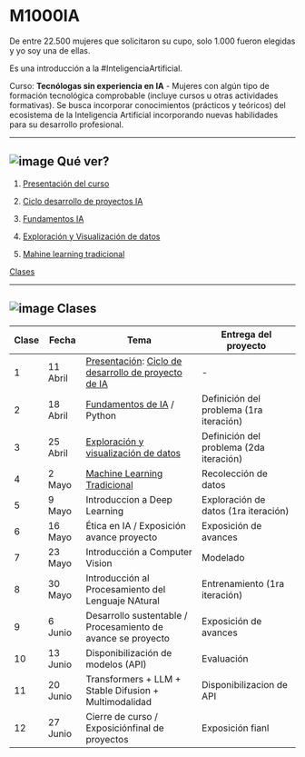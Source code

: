 # M1000IA 


De entre 22.500 mujeres que solicitaron su cupo, solo 1.000 fueron elegidas y yo soy una de ellas.

Es una introducción a la #InteligenciaArtificial.

Curso: **Tecnólogas sin experiencia en IA** - Mujeres con algún tipo de formación tecnológica comprobable (incluye cursos u otras actividades formativas). Se busca incorporar conocimientos (prácticos y teóricos) del ecosistema de la Inteligencia Artificial incorporando nuevas habilidades para su desarrollo profesional.

---

##  ![image](https://github.com/eugenia1984/IA/assets/72580574/6fed6f1e-6076-45a9-9ec2-3f305446d62b) Qué ver?

1. [Presentación del curso](https://github.com/eugenia1984/IA/blob/main/m1000ia/01-presentacion-del-curso.md)

2. [Ciclo desarrollo de proyectos IA](https://github.com/eugenia1984/IA/blob/main/m1000ia/02-ciclo-desarrollo-de-proyectos-IA.md)

3. [Fundamentos IA](https://github.com/eugenia1984/IA/blob/main/m1000ia/03-fundamentos-ia.md)

4. [Exploración y Visualización de datos](https://github.com/eugenia1984/IA/blob/main/m1000ia/04-exploracion-y-visualizacion-datos.md)   

5. [Mahine learning tradicional](https://github.com/eugenia1984/IA/blob/main/m1000ia/05-machine-learning-tradicional.md)
   
[Clases](https://github.com/eugenia1984/IA/blob/main/m1000ia/clases.md)

---

##  ![image](https://github.com/eugenia1984/IA/assets/72580574/6fed6f1e-6076-45a9-9ec2-3f305446d62b) Clases

| Clase | Fecha | Tema | Entrega del proyecto |
| ----- | ----- | ---- | -------------------- |
| 1 | 11 Abril |  [Presentación](https://github.com/eugenia1984/IA/blob/main/m1000ia/01-presentacion-del-curso.md): [Ciclo de desarrollo de proyecto de IA](https://github.com/eugenia1984/IA/blob/main/m1000ia/02-ciclo-desarrollo-de-proyectos-IA.md) | - |
| 2 | 18 Abril | [Fundamentos de IA](https://github.com/eugenia1984/IA/blob/main/m1000ia/03-fundamentos-ia.md) / Python | Definición del problema (1ra iteración) |
| 3 | 25 Abril | [Exploración y visualización de datos]((https://github.com/eugenia1984/IA/blob/main/m1000ia/04-exploracion-y-visualizacion-datos.md)) | Definición del problema (2da iteración) |
| 4 | 2 Mayo |  [Machine Learning Tradicional]((https://github.com/eugenia1984/IA/blob/main/m1000ia/05-machine-learning-tradicional.md)) | Recolección de datos |
| 5 | 9 Mayo | Introduccion a Deep Learning | Exploración de datos (1ra iteración) |
| 6 | 16 Mayo | Ética en IA / Exposición avance proyecto | Exposición de avances |
| 7 | 23 Mayo | Introducción a Computer Vision |  Modelado |
| 8 | 30 Mayo | Introducción al Procesamiento del Lenguaje NAtural  | Entrenamiento (1ra iteración) |
| 9 | 6 Junio  |  Desarrollo sustentable / Procesamiento de avance se proyecto | Exposición de avances |
| 10 | 13 Junio | Disponibilización de modelos (API) | Evaluación |
| 11 | 20 Junio  | Transformers + LLM + Stable Difusion + Multimodalidad | Disponibilizacion de API |
| 12 | 27 Junio  | Cierre de curso / Exposiciónfinal de proyectos | Exposición fianl |
